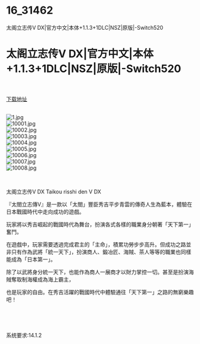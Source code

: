 # 16_31462
太阁立志传V DX|官方中文|本体+1.1.3+1DLC|NSZ|原版|-Switch520
# 太阁立志传V DX|官方中文|本体+1.1.3+1DLC|NSZ|原版|-Switch520
 <br/></br>
[下载地址](https://www.switch520.cc/article/31462 "下载地址")
<br/></br>

<p><img title="1.jpg" src="https://www.switch520.cc/muke_img/2022_05_18_1949be0e84fe1.jpg" alt="1.jpg"><br>
<img title="10001.jpg" src="https://www.switch520.cc/muke_img/2022_05_18_e460e910d1a40.jpg" alt="10001.jpg"><br>
<img title="10002.jpg" src="https://www.switch520.cc/muke_img/2022_05_18_5ceb11a951a14.jpg" alt="10002.jpg"><br>
<img title="10003.jpg" src="https://www.switch520.cc/muke_img/2022_05_18_f8e945644acb4.jpg" alt="10003.jpg"><br>
<img title="10004.jpg" src="https://www.switch520.cc/muke_img/2022_05_18_45d9fda8f8af3.jpg" alt="10004.jpg"><br>
<img title="10005.jpg" src="https://www.switch520.cc/muke_img/2022_05_18_2251f2a2b003b.jpg" alt="10005.jpg"><br>
<img title="10006.jpg" src="https://www.switch520.cc/muke_img/2022_05_18_36c0bd9f6051b.jpg" alt="10006.jpg"><br>
<img title="10007.jpg" src="https://www.switch520.cc/muke_img/2022_05_18_cb0870fbfa17e.jpg" alt="10007.jpg"><br>
<img title="10008.jpg" src="https://www.switch520.cc/muke_img/2022_05_18_511cee8a60cc2.jpg" alt="10008.jpg"></p>
<p>&nbsp;</p>
<p>太阁立志传V DX Taikou risshi den V DX</p>
<p>『太閤立志傳Ⅴ』是一款以「太閤」豐臣秀吉平步青雲的傳奇人生為藍本，體驗在日本戰國時代中走向成功的遊戲。</p>
<p>玩家將以秀吉崛起的戰國時代為舞台，扮演各式各樣的職業身分朝著「天下第一」奮鬥。</p>
<p>在遊戲中，玩家需要透過完成君主的「主命」，積累功勞步步高升。但成功之路並非只有作為武將「統一天下」，扮演商人、鍛冶匠、海賊、茶人等等的職業也同樣能成為「日本第一」。</p>
<p>除了以武將身分統一天下，也能作為商人一展商才以財力掌控一切。甚至是扮演海賊奪取制海權成為海上霸主，</p>
<p>也是玩家的自由。在秀吉活躍的戰國時代中體驗通往「天下第一」之路的無窮樂趣吧！</p>
<p>&nbsp;</p>
<p>&nbsp;</p>
<p>系统要求:14.1.2</p>



